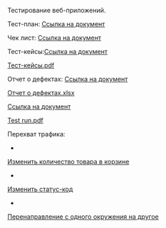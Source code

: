 Тестирование веб-приложений.

Тест-план: [Ссылка на документ](https://docs.google.com/spreadsheets/d/1C3nXn6KETyrEKfxtHn0aokWEIPoIYw2ViINikKfzNHY/edit?gid=0#gid=0)

Чек лист: [Ссылка на документ](https://docs.google.com/spreadsheets/d/1b7HudCtP6gWDxg3OTN17qE2tcj5iKedb9nNoCqhRQto/edit?gid=0#gid=0)

Тест-кейсы:[Ссылка на документ](https://app.qase.io/project/G10?author=341&previewMode=side&suite=3&tab=)

[Тест-кейсы.pdf](https://github.com/user-attachments/files/20301747/G10-2025-05-19.pdf)

Отчет о дефектах: [Ссылка на документ](https://artsiomrusau.youtrack.cloud/issue/G10-732/Web-App-Testing-Nikita-Ionov)

[Отчет о дефектах.xlsx](https://github.com/user-attachments/files/20431751/Issues.3.xlsx)

[Ссылка на документ](https://app.qase.io/run/G10/dashboard/86)

[Test run.pdf](https://github.com/user-attachments/files/20431755/G10-Test%2Brun%2B2025_05_25.pdf)

Перехват трафика: 

-
[Изменить количество товара в корзине ](https://github.com/user-attachments/assets/4c7c329f-9ffd-4ab7-9d6c-84a0f9c1a7c1)

- 
[Изменить статус-код](https://github.com/user-attachments/assets/42af6877-d57e-4b39-8dfe-021f33c399a0)

- 
[Перенаправление с одного окружения на другое](https://github.com/user-attachments/assets/e4745662-5b6a-4c45-8c23-5d29b5e23c9c)
